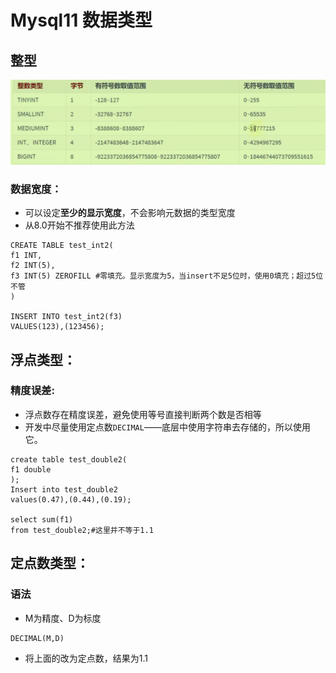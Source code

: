 # Mysql11 数据类型

## 整型

<img src="./../Pic/image-20231212210353857.png" alt="image-20231212210353857" style="zoom: 67%;" />

### 数据宽度：

- 可以设定**至少的显示宽度**，不会影响元数据的类型宽度
- 从8.0开始不推荐使用此方法

```mysql
CREATE TABLE test_int2(
f1 INT,
f2 INT(5),
f3 INT(5) ZEROFILL #零填充。显示宽度为5，当insert不足5位时，使用0填充；超过5位不管
)

INSERT INTO test_int2(f3)
VALUES(123),(123456);
```

## 浮点类型：

### 精度误差:

- 浮点数存在精度误差，避免使用等号直接判断两个数是否相等
- 开发中尽量使用定点数`DECIMAL`——底层中使用字符串去存储的，所以使用它。

```mysql
create table test_double2(
f1 double
);
Insert into test_double2
values(0.47),(0.44),(0.19);

select sum(f1)
from test_double2;#这里并不等于1.1
```

## 定点数类型：

### 语法

- M为精度、D为标度

```mysql
DECIMAL(M,D)
```

- 将上面的改为定点数，结果为1.1